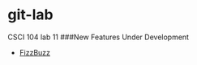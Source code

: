 git-lab
=======

CSCI 104 lab 11
 ###New Features Under Development
  + [FizzBuzz](http://www.codinghorror.com/blog/2007/02/why-cant-programmers-program.html)
